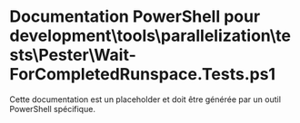 # Documentation PowerShell pour development\tools\parallelization\tests\Pester\Wait-ForCompletedRunspace.Tests.ps1

Cette documentation est un placeholder et doit être générée par un outil PowerShell spécifique.
